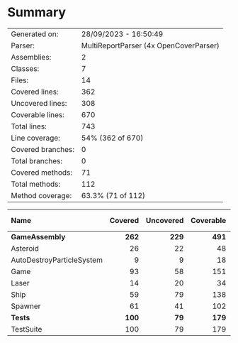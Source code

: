 ﻿# Summary
|||
|:---|:---|
| Generated on: | 28/09/2023 - 16:50:49 |
| Parser: | MultiReportParser (4x OpenCoverParser) |
| Assemblies: | 2 |
| Classes: | 7 |
| Files: | 14 |
| Covered lines: | 362 |
| Uncovered lines: | 308 |
| Coverable lines: | 670 |
| Total lines: | 743 |
| Line coverage: | 54% (362 of 670) |
| Covered branches: | 0 |
| Total branches: | 0 |
| Covered methods: | 71 |
| Total methods: | 112 |
| Method coverage: | 63.3% (71 of 112) |

|**Name**|**Covered**|**Uncovered**|**Coverable**|**Total**|**Line coverage**|**Covered**|**Total**|**Branch coverage**|**Covered**|**Total**|**Method coverage**|
|:---|---:|---:|---:|---:|---:|---:|---:|---:|---:|---:|---:|
|**GameAssembly**|**262**|**229**|**491**|**555**|**53.3%**|**0**|**0**|****|**54**|**84**|**64.2%**|
|Asteroid|26|22|48|66|54.1%|0|0||6|10|60%|
|AutoDestroyParticleSystem|9|9|18|19|50%|0|0||2|4|50%|
|Game|93|58|151|148|61.5%|0|0||17|24|70.8%|
|Laser|14|20|34|57|41.1%|0|0||2|4|50%|
|Ship|59|79|138|134|42.7%|0|0||14|24|58.3%|
|Spawner|61|41|102|131|59.8%|0|0||13|18|72.2%|
|**Tests**|**100**|**79**|**179**|**188**|**55.8%**|**0**|**0**|****|**17**|**28**|**60.7%**|
|TestSuite|100|79|179|188|55.8%|0|0||17|28|60.7%|
